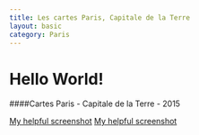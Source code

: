 ```yaml
---
title: Les cartes Paris, Capitale de la Terre
layout: basic
category: Paris
---
```



Hello World!
===============

####Cartes Paris - Capitale de la Terre - 2015

[My helpful screenshot](http://res.cloudinary.com/dypmlbrmv/image/upload/v1423167336/CARTE_AA_1984_fkyoha.jpg)
[My helpful screenshot](http://res.cloudinary.com/dypmlbrmv/image/upload/v1423167360/CARTES_AA1984_-_1_i4nbro.jpg)
